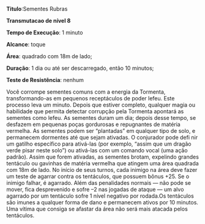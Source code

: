 **Titulo**:Sementes Rubras

**Transmutacao de nível 8**

**Tempo de Execução**: 1 minuto

**Alcance**: toque

**Área**: quadrado com 18m de lado;

**Duração**: 1 dia ou até ser descarregado, então 10 minutos;

**Teste de Resistência**: nenhum

Você corrompe sementes comuns com a energia da Tormenta, transformando-as em pequenos receptáculos de poder lefeu. Este processo leva um minuto. Depois que estiver completo, qualquer magia ou habilidade que permita detectar corrupção pela Tormenta apontará as sementes 
como lefeu. As sementes duram um dia; depois desse tempo, se desfazem em pequenas poças gordurosas e repugnantes de matéria vermelha.
As sementes podem ser “plantadas” em qualquer tipo de solo, e permanecem dormentes até que sejam ativadas. O conjurador pode defi nir um gatilho específico para ativá-las (por 
exemplo, “assim que um dragão verde pisar neste solo”) ou ativá-las com um comando vocal (uma ação padrão). Assim que forem ativadas, as sementes brotam, expelindo grandes 
tentáculo ou gavinhas de matéria vermelha que atingem uma área quadrada com 18m de lado.
No início de seus turnos, cada inimigo na área deve fazer um teste de agarrar contra os tentáculos, que possuem bônus +25. Se o inimigo falhar, é agarrado. Além das penalidades normais — não pode se mover, fica desprevenido e sofre –2 
nas jogadas de ataque — um alvo agarrado por um tentáculo sofre 1 nível negativo por rodada.Os tentáculos são imunes a qualquer forma de dano e permanecem ativos por 10 minutos. Uma vítima que consiga se afastar da área não será mais atacada pelos tentáculos.